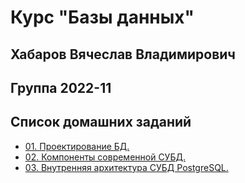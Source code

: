# Курс "Базы данных"

## Хабаров Вячеслав Владимирович

## Группа 2022-11

## Список домашних заданий

- [01. Проектирование БД.](https://github.com/ghost-83/RDBMS/tree/main/homework-1)
- [02. Компоненты современной СУБД.](https://github.com/ghost-83/RDBMS/tree/main/homework-2)
- [03. Внутренняя архитектура СУБД PostgreSQL.](https://github.com/ghost-83/RDBMS/tree/main/homework-3)
